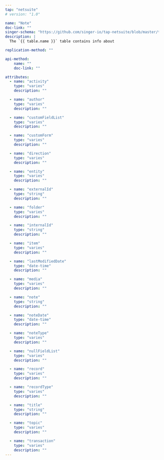 ```yaml
---
tap: "netsuite"
# version: "1.0"

name: "Note"
doc-link: ""
singer-schema: "https://github.com/singer-io/tap-netsuite/blob/master/tap_netsuite/schemas/Note.json"
description: |
  The `{{ table.name }}` table contains info about 

replication-method: ""

api-method:
    name: ""
    doc-link: ""

attributes:
  - name: "activity"
    type: "varies"
    description: ""

  - name: "author"
    type: "varies"
    description: ""

  - name: "customFieldList"
    type: "varies"
    description: ""

  - name: "customForm"
    type: "varies"
    description: ""

  - name: "direction"
    type: "varies"
    description: ""

  - name: "entity"
    type: "varies"
    description: ""

  - name: "externalId"
    type: "string"
    description: ""

  - name: "folder"
    type: "varies"
    description: ""

  - name: "internalId"
    type: "string"
    description: ""

  - name: "item"
    type: "varies"
    description: ""

  - name: "lastModifiedDate"
    type: "date-time"
    description: ""

  - name: "media"
    type: "varies"
    description: ""

  - name: "note"
    type: "string"
    description: ""

  - name: "noteDate"
    type: "date-time"
    description: ""

  - name: "noteType"
    type: "varies"
    description: ""

  - name: "nullFieldList"
    type: "varies"
    description: ""

  - name: "record"
    type: "varies"
    description: ""

  - name: "recordType"
    type: "varies"
    description: ""

  - name: "title"
    type: "string"
    description: ""

  - name: "topic"
    type: "varies"
    description: ""

  - name: "transaction"
    type: "varies"
    description: ""
---
```

